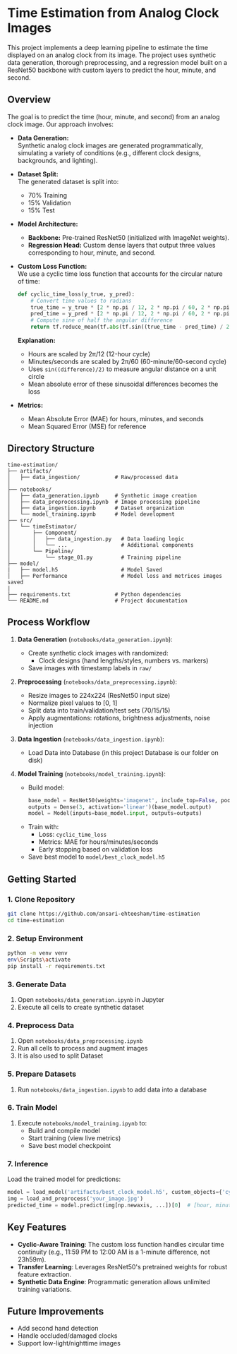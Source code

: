 
# Time Estimation from Analog Clock Images

This project implements a deep learning pipeline to estimate the time displayed on an analog clock from its image. The project uses synthetic data generation, thorough preprocessing, and a regression model built on a ResNet50 backbone with custom layers to predict the hour, minute, and second.

## Overview

The goal is to predict the time (hour, minute, and second) from an analog clock image. Our approach involves:

- **Data Generation:**  
  Synthetic analog clock images are generated programmatically, simulating a variety of conditions (e.g., different clock designs, backgrounds, and lighting).
  
- **Dataset Split:**  
  The generated dataset is split into:
  - 70% Training
  - 15% Validation
  - 15% Test

- **Model Architecture:**  
  - **Backbone:** Pre-trained ResNet50 (initialized with ImageNet weights).
  - **Regression Head:** Custom dense layers that output three values corresponding to hour, minute, and second.
  
- **Custom Loss Function:**  
  We use a cyclic time loss function that accounts for the circular nature of time:
  
  ```python
  def cyclic_time_loss(y_true, y_pred):
      # Convert time values to radians
      true_time = y_true * [2 * np.pi / 12, 2 * np.pi / 60, 2 * np.pi / 60]
      pred_time = y_pred * [2 * np.pi / 12, 2 * np.pi / 60, 2 * np.pi / 60]
      # Compute sine of half the angular difference
      return tf.reduce_mean(tf.abs(tf.sin((true_time - pred_time) / 2)))
  ```
  
  **Explanation:**  
  - Hours are scaled by 2π/12 (12-hour cycle)  
  - Minutes/seconds are scaled by 2π/60 (60-minute/60-second cycle)  
  - Uses `sin((difference)/2)` to measure angular distance on a unit circle  
  - Mean absolute error of these sinusoidal differences becomes the loss

- **Metrics:**  
  - Mean Absolute Error (MAE) for hours, minutes, and seconds  
  - Mean Squared Error (MSE) for reference

## Directory Structure

```
time-estimation/
├── artifacts/
│   ├── data_ingestion/           # Raw/processed data
│        
├── notebooks/
│   ├── data_generation.ipynb     # Synthetic image creation
│   ├── data_preprocessing.ipynb  # Image processing pipeline
│   ├── data_ingestion.ipynb      # Dataset organization
│   └── model_training.ipynb      # Model development
├── src/
│   └── timeEstimator/
│       ├── Component/
│       │   ├── data_ingestion.py   # Data loading logic
│       │   └── ...                 # Additional components
│       └── Pipeline/
│           └── stage_01.py         # Training pipeline
├── model/
|   ├── model.h5                    # Model Saved
│   ├── Performance                 # Model loss and metrices images saved
|
├── requirements.txt              # Python dependencies
└── README.md                     # Project documentation
```

## Process Workflow

1. **Data Generation** (`notebooks/data_generation.ipynb`):  
   - Create synthetic clock images with randomized:
     - Clock designs (hand lengths/styles, numbers vs. markers)
   - Save images with timestamp labels in `raw/`

2. **Preprocessing** (`notebooks/data_preprocessing.ipynb`):  
   - Resize images to 224x224 (ResNet50 input size)
   - Normalize pixel values to [0, 1]
   - Split data into train/validation/test sets (70/15/15)
   - Apply augmentations: rotations, brightness adjustments, noise injection

3. **Data Ingestion** (`notebooks/data_ingestion.ipynb`):  
   - Load Data into Database (in this project Database is our folder on disk)

4. **Model Training** (`notebooks/model_training.ipynb`):  
   - Build model:  
     ```python
     base_model = ResNet50(weights='imagenet', include_top=False, pooling='avg')
     outputs = Dense(3, activation='linear')(base_model.output)
     model = Model(inputs=base_model.input, outputs=outputs)
     ```
   - Train with:
     - Loss: `cyclic_time_loss`
     - Metrics: MAE for hours/minutes/seconds
     - Early stopping based on validation loss
   - Save best model to `model/best_clock_model.h5`

## Getting Started

### 1. Clone Repository
```bash
git clone https://github.com/ansari-ehteesham/time-estimation
cd time-estimation
```

### 2. Setup Environment
```bash
python -m venv venv
env\Scripts\activate 
pip install -r requirements.txt
```

### 3. Generate Data
1. Open `notebooks/data_generation.ipynb` in Jupyter
2. Execute all cells to create synthetic dataset

### 4. Preprocess Data
1. Open `notebooks/data_preprocessing.ipynb`
2. Run all cells to process and augment images
3. It is also used to split Dataset

### 5. Prepare Datasets
1. Run `notebooks/data_ingestion.ipynb` to add data into a database

### 6. Train Model
1. Execute `notebooks/model_training.ipynb` to:
   - Build and compile model
   - Start training (view live metrics)
   - Save best model checkpoint

### 7. Inference
Load the trained model for predictions:
```python
model = load_model('artifacts/best_clock_model.h5', custom_objects={'cyclic_time_loss': cyclic_time_loss})
img = load_and_preprocess('your_image.jpg')
predicted_time = model.predict(img[np.newaxis, ...])[0]  # [hour, minute, second]
```

## Key Features

- **Cyclic-Aware Training**: The custom loss function handles circular time continuity (e.g., 11:59 PM to 12:00 AM is a 1-minute difference, not 23h59m).
- **Transfer Learning**: Leverages ResNet50's pretrained weights for robust feature extraction.
- **Synthetic Data Engine**: Programmatic generation allows unlimited training variations.

## Future Improvements

- Add second hand detection
- Handle occluded/damaged clocks
- Support low-light/nighttime images
